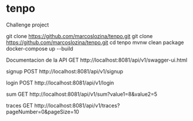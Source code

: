 # tenpo
Challenge project



git clone https://github.com/marcoslozina/tenpo.git
git clone https://github.com/marcoslozina/tenpo.git
cd tenpo
mvnw clean package
docker-compose up --build

Documentacion de la API
GET http://localhost:8081/api/v1/swagger-ui.html

signup
POST http://localhost:8081/api/v1/signup

login
POST http://localhost:8081/api/v1/login

sum
GET http://localhost:8081/api/v1/sum?value1=8&value2=5

traces
GET http://localhost:8081/api/v1/traces?pageNumber=0&pageSize=10
